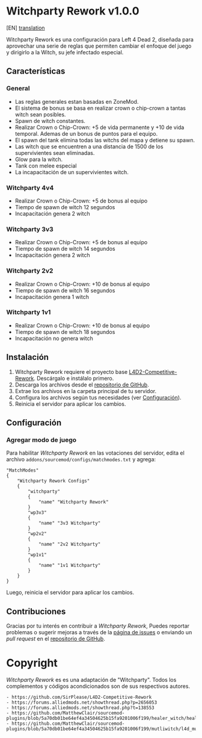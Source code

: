 # Witchparty Rework v1.0.0

[EN] [translation](https://translate.google.com/translate?sl=es&tl=en&u=https://github.com/AoC-Gamers/WitchParty-Rework)

Witchparty Rework es una configuración para Left 4 Dead 2, diseñada para aprovechar una serie de reglas que permiten cambiar el enfoque del juego y dirigirlo a la Witch, su jefe infectado especial.

## Características

### General
- Las reglas generales estan basadas en ZoneMod.
- El sistema de bonus se basa en realizar crown o chip-crown a tantas witch sean posibles.
- Spawn de witch constantes.
- Realizar Crown o Chip-Crown: +5 de vida permanente y +10 de vida temporal. Ademas de un bonus de puntos para el equipo.
- El spawn del tank elimina todas las witchs del mapa y detiene su spawn.
- Las witch que se encuentren a una distancia de 1500 de los supervivientes sean eliminadas.
- Glow para la witch.
- Tank con melee especial
- La incapacitación de un supervivientes witch.

### Witchparty 4v4
- Realizar Crown o Chip-Crown: +5 de bonus al equipo
- Tiempo de spawn de witch 12 segundos
- Incapacitación genera 2 witch

### Witchparty 3v3
- Realizar Crown o Chip-Crown: +5 de bonus al equipo
- Tiempo de spawn de witch 14 segundos
- Incapacitación genera 2 witch

### Witchparty 2v2
- Realizar Crown o Chip-Crown: +10 de bonus al equipo
- Tiempo de spawn de witch 16 segundos
- Incapacitación genera 1 witch

### Witchparty 1v1
- Realizar Crown o Chip-Crown: +10 de bonus al equipo
- Tiempo de spawn de witch 18 segundos
- Incapacitación no genera witch

## Instalación
1. Witchparty Rework requiere el proyecto base [L4D2-Competitive-Rework](https://github.com/SirPlease/L4D2-Competitive-Rework). Descárgalo e instálalo primero.
2. Descarga los archivos desde el [repositorio de GitHub](https://github.com/AoC-Gamers/WitchParty-Rework).
3. Extrae los archivos en la carpeta principal de tu servidor.
4. Configura los archivos según tus necesidades (ver [Configuración](wiki/Configuración.md)).
5. Reinicia el servidor para aplicar los cambios.

## Configuración

### Agregar modo de juego
Para habilitar *Witchparty Rework* en las votaciones del servidor, edita el archivo `addons/sourcemod/configs/matchmodes.txt` y agrega:

```plaintext
"MatchModes"
{
    "Witchparty Rework Configs"
    {
        "witchparty"
        {
            "name" "Witchparty Rework"
        }
        "wp3v3"
        {
            "name" "3v3 Witchparty"
        }
        "wp2v2"
        {
            "name" "2v2 Witchparty"
        }
        "wp1v1"
        {
            "name" "1v1 Witchparty"
        }
    }
}
```
Luego, reinicia el servidor para aplicar los cambios.

## Contribuciones
Gracias por tu interés en contribuir a *Witchparty Rework*, Puedes reportar problemas o sugerir mejoras a través de la [página de issues](https://github.com/AoC-Gamers/WitchParty-Rework/issues) o enviando un *pull request* en el [repositorio de GitHub](https://github.com/AoC-Gamers/WitchParty-Rework/pulls).

# Copyright
*Witchparty Rework* es es una adaptación de "Witchparty".
Todos los complementos y códigos acondicionados son de sus respectivos autores.
```
- https://github.com/SirPlease/L4D2-Competitive-Rework
- https://forums.alliedmods.net/showthread.php?p=2656053
- https://forums.alliedmods.net/showthread.php?t=138553
- https://github.com/MatthewClair/sourcemod-plugins/blob/5a70db01be64ef4a34504625b15fa9201006f199/healer_witch/healer_witch.sp
- https://github.com/MatthewClair/sourcemod-plugins/blob/5a70db01be64ef4a34504625b15fa9201006f199/mutliwitch/l4d_multiwitch.sp
```